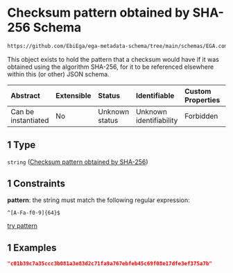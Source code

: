 # Checksum pattern obtained by SHA-256 Schema

```txt
https://github.com/EbiEga/ega-metadata-schema/tree/main/schemas/EGA.common-definitions.json#/definitions/file_object/properties/unencrypted_checksum/oneOf/1
```

This object exists to hold the pattern that a checksum would have if it was obtained using the algorithm SHA-256, for it to be referenced elsewhere within this (or other) JSON schema.

| Abstract            | Extensible | Status         | Identifiable            | Custom Properties | Additional Properties | Access Restrictions | Defined In                                                                                           |
| :------------------ | :--------- | :------------- | :---------------------- | :---------------- | :-------------------- | :------------------ | :--------------------------------------------------------------------------------------------------- |
| Can be instantiated | No         | Unknown status | Unknown identifiability | Forbidden         | Allowed               | none                | [EGA.common-definitions.json\*](../../../schemas/EGA.common-definitions.json "open original schema") |

## 1 Type

`string` ([Checksum pattern obtained by SHA-256](ega-12-definitions-ega-file-object-properties-checksum-ncitc43522-of-the-unencrypted-file-oneof-checksum-pattern-obtained-by-sha-256.md))

## 1 Constraints

**pattern**: the string must match the following regular expression:&#x20;

```regexp
^[A-Fa-f0-9]{64}$
```

[try pattern](https://regexr.com/?expression=%5E%5BA-Fa-f0-9%5D%7B64%7D%24 "try regular expression with regexr.com")

## 1 Examples

```json
"c01b39c7a35ccc3b081a3e83d2c71fa9a767ebfeb45c69f08e17dfe3ef375a7b"
```
